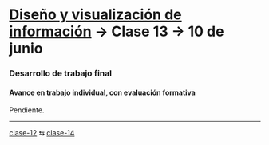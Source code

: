 # [Diseño y visualización de información](https://github.com/profesorfaco/troncal/) → Clase 13 → 10 de junio

### Desarrollo de trabajo final

#### Avance en trabajo individual, con evaluación formativa

Pendiente.
_ _ _ _ 

[clase-12](https://github.com/profesorfaco/troncal/blob/main/clase-12/README.md) ⇆ [clase-14](https://github.com/profesorfaco/troncal/blob/main/clase-14/README.md)
